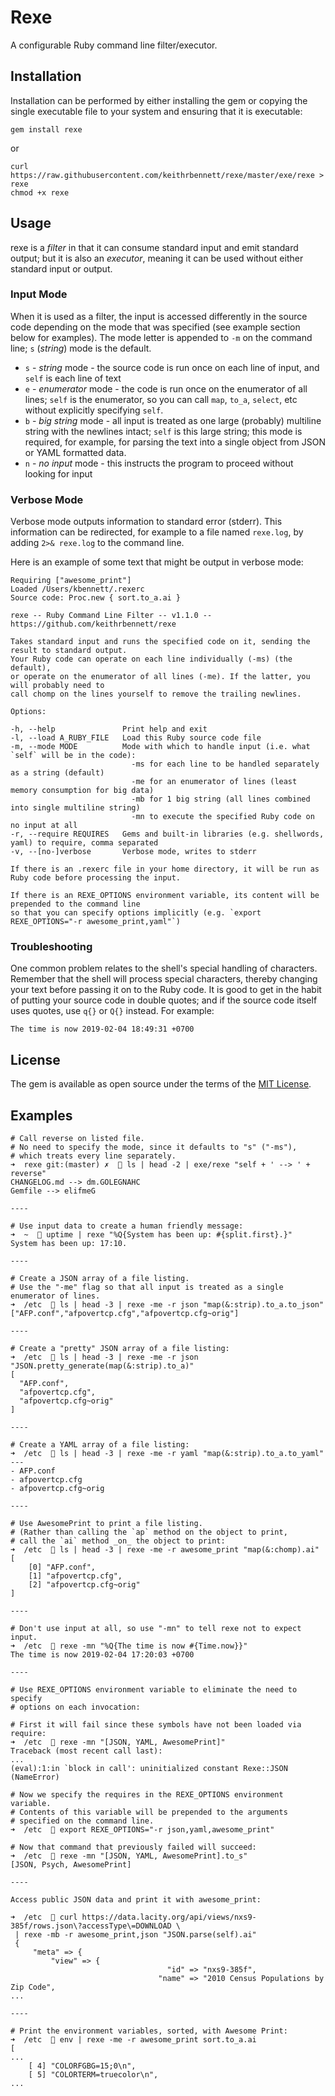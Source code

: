 # Rexe

A configurable Ruby command line filter/executor.



## Installation

Installation can be performed by either installing the gem or copying the single executable file to your system and ensuring that it is executable:

```gem install rexe```

or

```
curl https://raw.githubusercontent.com/keithrbennett/rexe/master/exe/rexe > rexe
chmod +x rexe
```

## Usage


rexe is a _filter_ in that it can consume standard input and emit standard output; but it is also an _executor_, meaning it can be used without either standard input or output.

### Input Mode

When it is used as a filter, the input is accessed differently in the source code depending on the mode that was specified (see example section below for examples). The mode letter is appended to `-m` on the command line; `s` (_string_) mode is the default.

* `s` - _string_ mode - the source code is run once on each line of input, and `self` is each line of text
* `e` - _enumerator_ mode - the code is run once on the enumerator of all lines; `self` is the enumerator, so you can call `map`, `to_a`, `select`, etc without explicitly specifying `self`.
* `b` - _big string_ mode - all input is treated as one large (probably) multiline string with the newlines intact; `self` is this large string; this mode is required, for example, for parsing the text into a single object from JSON or YAML formatted data.
* `n` - _no input_ mode - this instructs the program to proceed without looking for input


### Verbose Mode

Verbose mode outputs information to standard error (stderr). This information can be redirected, for example to a file named `rexe.log`, by adding `2>& rexe.log` to the command line.

Here is an example of some text that might be output in verbose mode:

```
Requiring ["awesome_print"]
Loaded /Users/kbennett/.rexerc
Source code: Proc.new { sort.to_a.ai }
```



```
rexe -- Ruby Command Line Filter -- v1.1.0 -- https://github.com/keithrbennett/rexe

Takes standard input and runs the specified code on it, sending the result to standard output.
Your Ruby code can operate on each line individually (-ms) (the default),
or operate on the enumerator of all lines (-me). If the latter, you will probably need to
call chomp on the lines yourself to remove the trailing newlines.

Options:

-h, --help               Print help and exit
-l, --load A_RUBY_FILE   Load this Ruby source code file
-m, --mode MODE          Mode with which to handle input (i.e. what `self` will be in the code):
                           -ms for each line to be handled separately as a string (default)
                           -me for an enumerator of lines (least memory consumption for big data)
                           -mb for 1 big string (all lines combined into single multiline string)
                           -mn to execute the specified Ruby code on no input at all 
-r, --require REQUIRES   Gems and built-in libraries (e.g. shellwords, yaml) to require, comma separated
-v, --[no-]verbose       Verbose mode, writes to stderr

If there is an .rexerc file in your home directory, it will be run as Ruby code before processing the input.

If there is an REXE_OPTIONS environment variable, its content will be prepended to the command line
so that you can specify options implicitly (e.g. `export REXE_OPTIONS="-r awesome_print,yaml"`)
```

### Troubleshooting

One common problem relates to the shell's special handling of characters. Remember that the shell will process special characters, thereby changing your text before passing it on to the Ruby code. It is good to get in the habit of putting your source code in double quotes; and if the source code itself uses quotes, use `q{}` or `Q{}` instead. For example:

```➜   rexe -mn "puts %Q{The time is now #{Time.now}}"
The time is now 2019-02-04 18:49:31 +0700
```



## License

The gem is available as open source under the terms of the [MIT License](https://opensource.org/licenses/MIT).


## Examples

```
# Call reverse on listed file.
# No need to specify the mode, since it defaults to "s" ("-ms"),
# which treats every line separately.
➜  rexe git:(master) ✗   ls | head -2 | exe/rexe "self + ' --> ' + reverse"
CHANGELOG.md --> dm.GOLEGNAHC
Gemfile --> elifmeG

----

# Use input data to create a human friendly message:
➜  ~   uptime | rexe "%Q{System has been up: #{split.first}.}"
System has been up: 17:10.

----

# Create a JSON array of a file listing.
# Use the "-me" flag so that all input is treated as a single enumerator of lines.
➜  /etc   ls | head -3 | rexe -me -r json "map(&:strip).to_a.to_json"
["AFP.conf","afpovertcp.cfg","afpovertcp.cfg~orig"]

----

# Create a "pretty" JSON array of a file listing:
➜  /etc   ls | head -3 | rexe -me -r json "JSON.pretty_generate(map(&:strip).to_a)"
[
  "AFP.conf",
  "afpovertcp.cfg",
  "afpovertcp.cfg~orig"
]

----

# Create a YAML array of a file listing:
➜  /etc   ls | head -3 | rexe -me -r yaml "map(&:strip).to_a.to_yaml"
---
- AFP.conf
- afpovertcp.cfg
- afpovertcp.cfg~orig

----

# Use AwesomePrint to print a file listing.
# (Rather than calling the `ap` method on the object to print, 
# call the `ai` method _on_ the object to print:
➜  /etc   ls | head -3 | rexe -me -r awesome_print "map(&:chomp).ai"
[
    [0] "AFP.conf",
    [1] "afpovertcp.cfg",
    [2] "afpovertcp.cfg~orig"
]

----

# Don't use input at all, so use "-mn" to tell rexe not to expect input.
➜  /etc   rexe -mn "%Q{The time is now #{Time.now}}"
The time is now 2019-02-04 17:20:03 +0700

----

# Use REXE_OPTIONS environment variable to eliminate the need to specify
# options on each invocation:

# First it will fail since these symbols have not been loaded via require:
➜  /etc   rexe -mn "[JSON, YAML, AwesomePrint]"
Traceback (most recent call last):
...
(eval):1:in `block in call': uninitialized constant Rexe::JSON (NameError)

# Now we specify the requires in the REXE_OPTIONS environment variable.
# Contents of this variable will be prepended to the arguments
# specified on the command line.
➜  /etc   export REXE_OPTIONS="-r json,yaml,awesome_print"

# Now that command that previously failed will succeed:
➜  /etc   rexe -mn "[JSON, YAML, AwesomePrint].to_s"
[JSON, Psych, AwesomePrint]

----

Access public JSON data and print it with awesome_print:

➜  /etc   curl https://data.lacity.org/api/views/nxs9-385f/rows.json\?accessType\=DOWNLOAD \
 | rexe -mb -r awesome_print,json "JSON.parse(self).ai"
 {
     "meta" => {
         "view" => {
                                   "id" => "nxs9-385f",
                                 "name" => "2010 Census Populations by Zip Code",
...

----

# Print the environment variables, sorted, with Awesome Print:
➜  /etc   env | rexe -me -r awesome_print sort.to_a.ai
[
...
    [ 4] "COLORFGBG=15;0\n",
    [ 5] "COLORTERM=truecolor\n",
...    
```